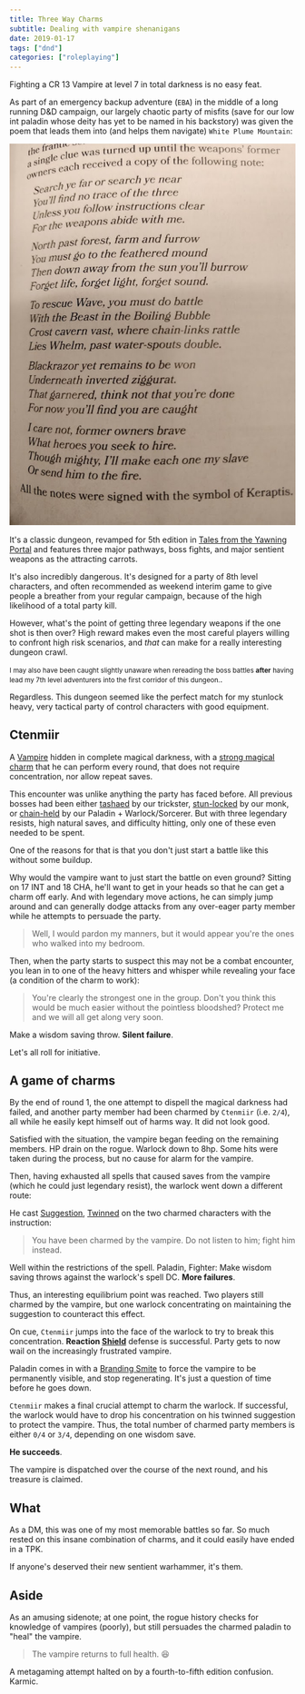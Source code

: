 ```yaml
---
title: Three Way Charms
subtitle: Dealing with vampire shenanigans
date: 2019-01-17
tags: ["dnd"]
categories: ["roleplaying"]
---
```


Fighting a CR 13 Vampire at level 7 in total darkness is no easy feat.

<!--more-->

As part of an emergency backup adventure (`EBA`) in the middle of a long running D&D campaign, our largely chaotic party of misfits (save for our low int paladin whose deity has yet to be named in his backstory) was given the poem that leads them into (and helps them navigate) `White Plume Mountain`:

![](/imgs/whiteplume/poem.jpg)

It's a classic dungeon, revamped for 5th edition in [Tales from the Yawning Portal](http://dnd.wizards.com/products/tabletop-games/rpg-products/tales-yawning-portal) and features three major pathways, boss fights, and major sentient weapons as the attracting carrots.

It's also incredibly dangerous. It's designed for a party of 8th level characters, and often recommended as weekend interim game to give people a breather from your regular campaign, because of the high likelihood of a total party kill.

However, what's the point of getting three legendary weapons if the one shot is then over? High reward makes even the most careful players willing to confront high risk scenarios, and *that* can make for a really interesting dungeon crawl.

<small>I may also have been caught slightly unaware when rereading the boss battles **after** having lead my 7th level adventurers into the first corridor of this dungeon.</small>.

Regardless. This dungeon seemed like the perfect match for my stunlock heavy, very tactical party of control characters with good equipment.

## Ctenmiir
A [Vampire](https://roll20.net/compendium/dnd5e/Vampire#content) hidden in complete magical darkness, with a [strong magical charm](https://rpg.stackexchange.com/questions/120792/what-can-break-a-vampire-s-charm-besides-greater-restoration) that he can perform every round, that does not require concentration, nor allow repeat saves.

This encounter was unlike anything the party has faced before. All previous bosses had been either [tashaed](https://dnd5e.fandom.com/wiki/Tasha%27s_Hideous_Laughter) by our trickster, [stun-locked](https://roll20.net/compendium/dnd5e/Classes:Monk/#toc_16) by our monk, or [chain-held](https://dnd5e.fandom.com/wiki/Hold_Person) by our Paladin + Warlock/Sorcerer. But with three legendary resists, high natural saves, and difficulty hitting, only one of these even needed to be spent.

One of the reasons for that is that you don't just start a battle like this without some buildup.

Why would the vampire want to just start the battle on even ground? Sitting on 17 INT and 18 CHA, he'll want to get in your heads so that he can get a charm off early. And with legendary move actions, he can simply jump around and can generally dodge attacks from any over-eager party member while he attempts to persuade the party.

> Well, I would pardon my manners, but it would appear you're the ones who walked into my bedroom.

Then, when the party starts to suspect this may not be a combat encounter, you lean in to one of the heavy hitters and whisper while revealing your face (a condition of the charm to work):

> You're clearly the strongest one in the group. Don't you think this would be much easier without the pointless bloodshed? Protect me and we will all get along very soon.

Make a wisdom saving throw. **Silent failure**.

Let's all roll for initiative.

## A game of charms
By the end of round 1, the one attempt to dispell the magical darkness had failed, and another party member had been charmed by `Ctenmiir` (i.e. `2/4`), all while he easily kept himself out of harms way. It did not look good.

Satisfied with the situation, the vampire began feeding on the remaining members. HP drain on the rogue. Warlock down to 8hp. Some hits were taken during the process, but no cause for alarm for the vampire.

Then, having exhausted all spells that caused saves from the vampire (which he could just legendary resist), the warlock went down a different route:

He cast [Suggestion](https://roll20.net/compendium/dnd5e/Suggestion#content), [Twinned](https://roll20.net/compendium/dnd5e/Classes:Sorcerer/#toc_17) on the two charmed characters with the instruction:

> You have been charmed by the vampire. Do not listen to him; fight him instead.

Well within the restrictions of the spell. Paladin, Fighter: Make wisdom saving throws against the warlock's spell DC. **More failures**.

Thus, an interesting equilibrium point was reached. Two players still charmed by the vampire, but one warlock concentrating on maintaining the suggestion to counteract this effect.

On cue, `Ctenmiir` jumps into the face of the warlock to try to break this concentration. **Reaction [Shield](https://dnd5e.fandom.com/wiki/Shield)** defense is successful. Party gets to now wail on the increasingly frustrated vampire.

Paladin comes in with a [Branding Smite](https://roll20.net/compendium/dnd5e/Branding%20Smite#content) to force the vampire to be permanently visible, and stop regenerating. It's just a question of time before he goes down.

`Ctenmiir` makes a final crucial attempt to charm the warlock. If successful, the warlock would have to drop his concentration on his twinned suggestion to protect the vampire. Thus, the total number of charmed party members is either `0/4` or `3/4`, depending on one wisdom save.

**He succeeds**.

The vampire is dispatched over the course of the next round, and his treasure is claimed.

## What
As a DM, this was one of my most memorable battles so far. So much rested on this insane combination of charms, and it could easily have ended in a TPK.

If anyone's deserved their new sentient warhammer, it's them.

## Aside
As an amusing sidenote; at one point, the rogue history checks for knowledge of vampires (poorly), but still persuades the charmed paladin to "heal" the vampire.

> The vampire returns to full health. 😆

A metagaming attempt halted on by a fourth-to-fifth edition confusion. Karmic.
